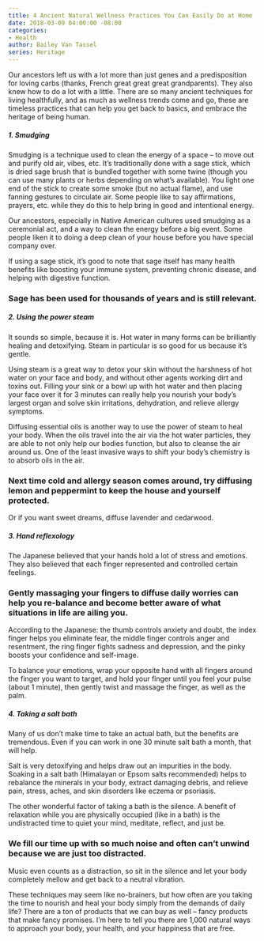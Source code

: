 ```yaml
---
title: 4 Ancient Natural Wellness Practices You Can Easily Do at Home
date: 2018-03-09 04:00:00 -08:00
categories:
- Health
author: Bailey Van Tassel
series: Heritage
---
```


Our ancestors left us with a lot more than just genes and a predisposition for loving carbs (thanks, French great great great grandparents). They also knew how to do a lot with a little. There are so many ancient techniques for living healthfully, and as much as wellness trends come and go, these are timeless practices that can help you get back to basics, and embrace the heritage of being human.

##### 1. Smudging

Smudging is a technique used to clean the energy of a space – to move out and purify old air, vibes, etc. It’s traditionally done with a sage stick, which is dried sage brush that is bundled together with some twine (though you can use many plants or herbs depending on what’s available). You light one end of the stick to create some smoke (but no actual flame), and use fanning gestures to circulate air. Some people like to say affirmations, prayers, etc. while they do this to help bring in good and intentional energy.

Our ancestors, especially in Native American cultures used smudging as a ceremonial act, and a way to clean the energy before a big event. Some people liken it to doing a deep clean of your house before you have special company over.

If using a sage stick, it’s good to note that sage itself has many health benefits like boosting your immune system, preventing chronic disease, and helping with digestive function. 

### Sage has been used for thousands of years and is still relevant.

##### 2. Using the power steam

It sounds so simple, because it is. Hot water in many forms can be brilliantly healing and detoxifying. Steam in particular is so good for us because it’s gentle.

Using steam is a great way to detox your skin without the harshness of hot water on your face and body, and without other agents working dirt and toxins out. Filling your sink or a bowl up with hot water and then placing your face over it for 3 minutes can really help you nourish your body’s largest organ and solve skin irritations, dehydration, and relieve allergy symptoms.

Diffusing essential oils is another way to use the power of steam to heal your body. When the oils travel into the air via the hot water particles, they are able to not only help our bodies function, but also to cleanse the air around us. One of the least invasive ways to shift your body’s chemistry is to absorb oils in the air. 

### Next time cold and allergy season comes around, try diffusing lemon and peppermint to keep the house and yourself protected.

Or if you want sweet dreams, diffuse lavender and cedarwood.

##### 3. Hand reflexology

The Japanese believed that your hands hold a lot of stress and emotions. They also believed that each finger represented and controlled certain feelings. 

### Gently massaging your fingers to diffuse daily worries can help you re-balance and become better aware of what situations in life are ailing you. 

According to the Japanese: the thumb controls anxiety and doubt, the index finger helps you eliminate fear, the middle finger controls anger and resentment, the ring finger fights sadness and depression, and the pinky boosts your confidence and self-image.

To balance your emotions, wrap your opposite hand with all fingers around the finger you want to target, and hold your finger until you feel your pulse (about 1 minute), then gently twist and massage the finger, as well as the palm.

##### 4. Taking a salt bath

Many of us don’t make time to take an actual bath, but the benefits are tremendous. Even if you can work in one 30 minute salt bath a month, that will help.

Salt is very detoxifying and helps draw out an impurities in the body. Soaking in a salt bath (Himalayan or Epsom salts recommended) helps to rebalance the minerals in your body, extract damaging debris, and relieve pain, stress, aches, and skin disorders like eczema or psoriasis.

The other wonderful factor of taking a bath is the silence. A benefit of relaxation while you are physically occupied (like in a bath) is the undistracted time to quiet your mind, meditate, reflect, and just be. 

### We fill our time up with so much noise and often can’t unwind because we are just too distracted. 

Music even counts as a distraction, so sit in the silence and let your body completely mellow and get back to a neutral vibration.

These techniques may seem like no-brainers, but how often are you taking the time to nourish and heal your body simply from the demands of daily life? There are a ton of products that we can buy as well – fancy products that make fancy promises. I’m here to tell you there are 1,000 natural ways to approach your body, your health, and your happiness that are free.